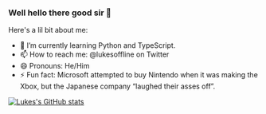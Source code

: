 ### Well hello there good sir 👋

<!--
**LukesOffline/LukesOffline** is a ✨ _special_ ✨ repository because its `README.md` (this file) appears on your GitHub profile.

Here are some ideas to get you started:
- 🔭 I’m currently working on ...
- 💬 Ask me about ...
-->

Here's a lil bit about me:

- 🌱 I’m currently learning Python and TypeScript.
- 📫 How to reach me: @lukesoffline on Twitter
- 😄 Pronouns: He/Him
- ⚡ Fun fact: Microsoft attempted to buy Nintendo when it was making the Xbox, but the Japanese company “laughed their asses off”.

[![Lukes's GitHub stats](https://github-readme-stats.vercel.app/api?username=LukesOffline)](https://github.com/anuraghazra/github-readme-stats)
